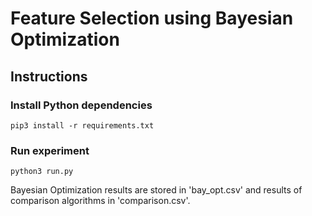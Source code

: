 # Feature Selection using Bayesian Optimization 
## Instructions
### Install Python dependencies
    pip3 install -r requirements.txt
### Run experiment
    python3 run.py

Bayesian Optimization results are stored in 'bay_opt.csv' and results of comparison algorithms in 'comparison.csv'.

